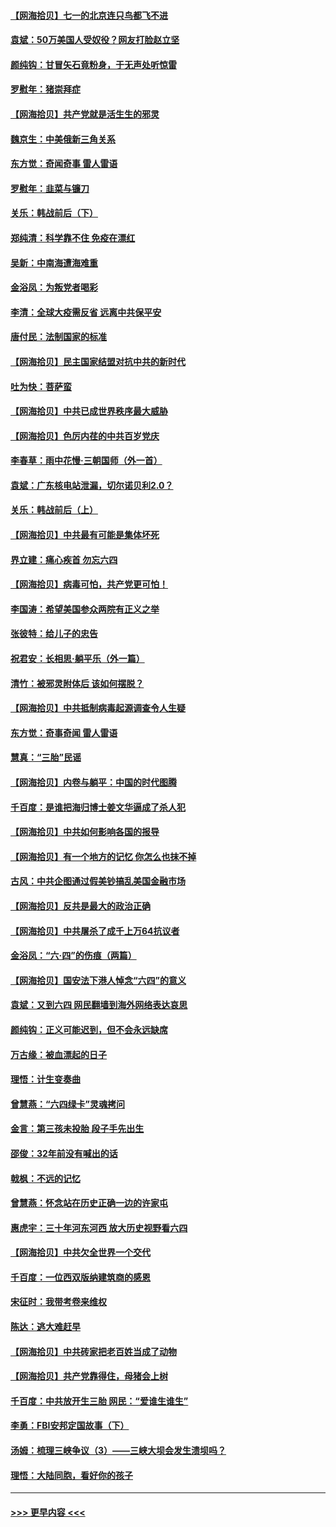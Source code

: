 #### [【网海拾贝】七一的北京连只鸟都飞不进](../pages/nsc993/n13041377.md?t=06240152) 
#### [袁斌：50万美国人受奴役？网友打脸赵立坚](../pages/nsc993/n13041330.md?t=06240152) 
#### [颜纯钩：甘冒矢石竟粉身，于无声处听惊雷](../pages/nsc993/n13041140.md?t=06240152) 
#### [罗慰年：猪崇拜症](../pages/nsc993/n13041071.md?t=06240152) 
#### [【网海拾贝】共产党就是活生生的邪灵](../pages/nsc993/n13036627.md?t=06240152) 
#### [魏京生：中美俄新三角关系](../pages/nsc993/n13035986.md?t=06240152) 
#### [东方觉：奇闻奇事 雷人雷语](../pages/nsc993/n13035878.md?t=06240152) 
#### [罗慰年：韭菜与镰刀](../pages/nsc993/n13034374.md?t=06240152) 
#### [关乐：韩战前后（下）](../pages/nsc993/n13034113.md?t=06240152) 
#### [郑纯清：科学靠不住 免疫在漂红](../pages/nsc993/n13034093.md?t=06240152) 
#### [吴新：中南海遭海难重](../pages/nsc993/n13034084.md?t=06240152) 
#### [金浴凤：为叛党者喝彩](../pages/nsc993/n13034058.md?t=06240152) 
#### [李清：全球大疫需反省 远离中共保平安](../pages/nsc993/n13033784.md?t=06240152) 
#### [唐付民：法制国家的标准](../pages/nsc993/n13032944.md?t=06240152) 
#### [【网海拾贝】民主国家结盟对抗中共的新时代](../pages/nsc993/n13031717.md?t=06240152) 
#### [吐为快：菩萨蛮](../pages/nsc993/n13030033.md?t=06240152) 
#### [【网海拾贝】中共已成世界秩序最大威胁](../pages/nsc993/n13028138.md?t=06240152) 
#### [【网海拾贝】色厉内荏的中共百岁党庆](../pages/nsc993/n13025582.md?t=06240152) 
#### [李春草：雨中花慢‧三朝国师（外一首）](../pages/nsc993/n13025567.md?t=06240152) 
#### [袁斌：广东核电站泄漏，切尔诺贝利2.0？](../pages/nsc993/n13025475.md?t=06240152) 
#### [关乐：韩战前后（上）](../pages/nsc993/n13025387.md?t=06240152) 
#### [【网海拾贝】中共最有可能是集体坏死](../pages/nsc993/n13023101.md?t=06240152) 
#### [界立建：痛心疾首 勿忘六四](../pages/nsc993/n13022339.md?t=06240152) 
#### [【网海拾贝】病毒可怕，共产党更可怕！](../pages/nsc993/n13020728.md?t=06240152) 
#### [李国涛：希望美国参众两院有正义之举](../pages/nsc993/n13020674.md?t=06240152) 
#### [张彼特：给儿子的忠告](../pages/nsc993/n13018934.md?t=06240152) 
#### [祝君安：长相思‧躺平乐（外一篇）](../pages/nsc993/n13018923.md?t=06240152) 
#### [清竹：被邪灵附体后 该如何摆脱？](../pages/nsc993/n13018877.md?t=06240152) 
#### [【网海拾贝】中共抵制病毒起源调查令人生疑](../pages/nsc993/n13017785.md?t=06240152) 
#### [东方觉：奇事奇闻 雷人雷语](../pages/nsc993/n13017577.md?t=06240152) 
#### [慧真：“三胎”民谣](../pages/nsc993/n13017394.md?t=06240152) 
#### [【网海拾贝】内卷与躺平：中国的时代图腾](../pages/nsc993/n13016128.md?t=06240152) 
#### [千百度：是谁把海归博士姜文华逼成了杀人犯](../pages/nsc993/n13015218.md?t=06240152) 
#### [【网海拾贝】中共如何影响各国的报导](../pages/nsc993/n13012599.md?t=06240152) 
#### [【网海拾贝】有一个地方的记忆 你怎么也抹不掉](../pages/nsc993/n13009802.md?t=06240152) 
#### [古风：中共企图通过假美钞搞乱美国金融市场](../pages/nsc993/n13009626.md?t=06240152) 
#### [【网海拾贝】反共是最大的政治正确](../pages/nsc993/n13007051.md?t=06240152) 
#### [【网海拾贝】中共屠杀了成千上万64抗议者](../pages/nsc993/n13002713.md?t=06240152) 
#### [金浴凤：“六·四”的伤痕（两篇）](../pages/nsc993/n13001719.md?t=06240152) 
#### [【网海拾贝】国安法下港人悼念“六四”的意义](../pages/nsc993/n13001039.md?t=06240152) 
#### [袁斌：又到六四 网民翻墙到海外网络表达哀思](../pages/nsc993/n13000995.md?t=06240152) 
#### [颜纯钩：正义可能迟到，但不会永远缺席](../pages/nsc993/n13000920.md?t=06240152) 
#### [万古缘：被血漂起的日子](../pages/nsc993/n13000914.md?t=06240152) 
#### [理悟：计生变奏曲](../pages/nsc993/n13000414.md?t=06240152) 
#### [曾慧燕：“六四绿卡”灵魂拷问](../pages/nsc993/n13000277.md?t=06240152) 
#### [金言：第三孩未投胎 段子手先出生](../pages/nsc993/n13000215.md?t=06240152) 
#### [邵俊：32年前没有喊出的话](../pages/nsc993/n13000181.md?t=06240152) 
#### [戟枫：不远的记忆](../pages/nsc993/n13000121.md?t=06240152) 
#### [曾慧燕：怀念站在历史正确一边的许家屯](../pages/nsc993/n13000073.md?t=06240152) 
#### [惠虎宇：三十年河东河西 放大历史视野看六四](../pages/nsc993/n13000018.md?t=06240152) 
#### [【网海拾贝】中共欠全世界一个交代](../pages/nsc993/n12998706.md?t=06240152) 
#### [千百度：一位西双版纳建筑商的感恩](../pages/nsc993/n12998487.md?t=06240152) 
#### [宋征时：我带考卷来维权](../pages/nsc993/n12994088.md?t=06240152) 
#### [陈达：逃大难赶早](../pages/nsc993/n12993569.md?t=06240152) 
#### [【网海拾贝】中共砖家把老百姓当成了动物](../pages/nsc993/n12993483.md?t=06240152) 
#### [【网海拾贝】共产党靠得住，母猪会上树](../pages/nsc993/n12990730.md?t=06240152) 
#### [千百度：中共放开生三胎 网民：“爱谁生谁生”](../pages/nsc993/n12990644.md?t=06240152) 
#### [李勇：FBI安邦定国故事（下）](../pages/nsc993/n12987854.md?t=06240152) 
#### [汤姆：梳理三峡争议（3）——三峡大坝会发生溃坝吗？](../pages/nsc993/n12989806.md?t=06240152) 
#### [理悟：大陆同胞，看好你的孩子](../pages/nsc993/n12989778.md?t=06240152) 

----
#### [ >>> 更早内容 <<< ](../indexes/nsc993-earlier.md)
